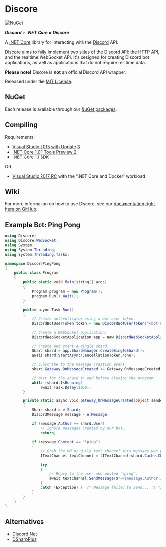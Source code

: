 # Discore
[![NuGet](https://img.shields.io/nuget/v/Discore.svg?style=flat-square?maxAge=2592000)](https://www.nuget.org/packages/Discore/)

***Discord + .NET Core = Discore***

A [.NET Core](https://dotnet.github.io/) library for interacting with the [Discord](https://discordapp.com/) API.

Discore aims to fully implement two sides of the Discord API: the HTTP API, and the realtime WebSocket API. It's designed for creating Discord bot applications, as well as applications that do not require realtime data.

**Please note!** Discore is **not** an official Discord API wrapper.

Released under the [MIT License](../master/LICENSE.md).

## NuGet
Each release is available through our [NuGet packages](https://www.nuget.org/packages/Discore/).

## Compiling
Requirements:
- [Visual Studio 2015 with Update 3](https://www.microsoft.com/net/core#windowsvs2015)
- [.NET Core 1.0.1 Tools Preview 2](https://www.microsoft.com/net/core#windowsvs2015)
- [.NET Core 1.1 SDK](https://www.microsoft.com/net/download/core#/current)

OR
- [Visual Studio 2017 RC](https://www.microsoft.com/net/core#windowsvs2017) with the ".NET Core and Docker" workload

## Wiki
For more information on how to use Discore, see our [documentation right here on GitHub](https://github.com/BundledSticksInkorperated/Discore/wiki).

## Example Bot: Ping Pong
```csharp
using Discore;
using Discore.WebSocket;
using System;
using System.Threading;
using System.Threading.Tasks;

namespace DiscorePingPong
{
    public class Program
    {
        public static void Main(string[] args)
        {
            Program program = new Program();
            program.Run().Wait();
        }
		
        public async Task Run()
        {
            // Create authenticator using a bot user token.
            DiscordBotUserToken token = new DiscordBotUserToken("<bot user token goes here>");

            // Create a WebSocket application.
            DiscordWebSocketApplication app = new DiscordWebSocketApplication(token);

            // Create and start a single shard.
            Shard shard = app.ShardManager.CreateSingleShard();
            await shard.StartAsync(CancellationToken.None);

            // Subscribe to the message creation event.
            shard.Gateway.OnMessageCreated += Gateway_OnMessageCreated;

            // Wait for the shard to end before closing the program.
            while (shard.IsRunning)
                await Task.Delay(1000);
        }

        private static async void Gateway_OnMessageCreated(object sender, MessageEventArgs e)
        {
            Shard shard = e.Shard;
            DiscordMessage message = e.Message;

            if (message.Author == shard.User)
                // Ignore messages created by our bot.
                return;

            if (message.Content == "!ping")
            {
                // Grab the DM or guild text channel this message was posted in from cache.
                ITextChannel textChannel = (ITextChannel)shard.Cache.Channels.Get(message.ChannelId);

                try
                {
                    // Reply to the user who posted "!ping".
                    await textChannel.SendMessage($"<@{message.Author.Id}> Pong!");
                }
                catch (Exception) {  /* Message failed to send... :( */ }
            }
        }
    }
}
```

## Alternatives
- [Discord.Net](https://github.com/RogueException/Discord.Net)
- [DSharpPlus](https://github.com/NaamloosDT/DSharpPlus)

